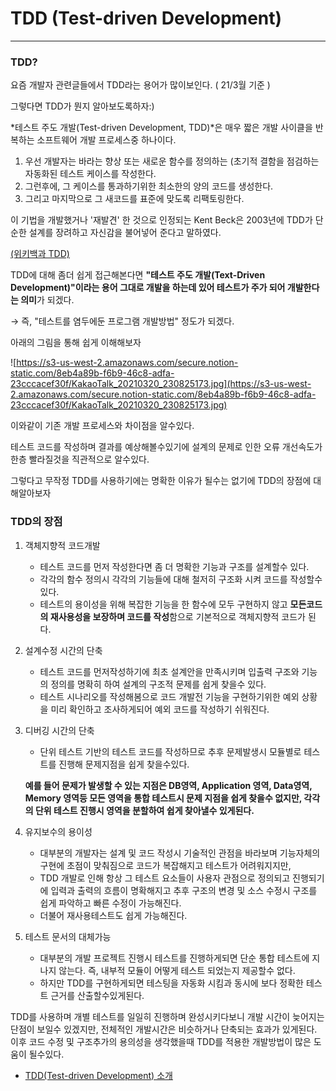 # TDD (Test-driven Development)

---

### TDD?

요즘 개발자 관련글들에서 TDD라는 용어가 많이보인다. ( 21/3월 기준 )

그렇다면 TDD가 뭔지 알아보도록하자:)

*테스트 주도 개발(Test-driven Development, TDD)*은 매우 짧은 개발 사이클을 반복하는 소프트웨어 개발 프로세스중 하나이다.

1. 우선 개발자는 바라는 향상 또는 새로운 함수를 정의하는 (초기적 결함을 점검하는 자동화된 테스트 케이스를 작성한다.
2. 그런후에, 그 케이스를 통과하기위한 최소한의 양의 코드를 생성한다.
3. 그리고 마지막으로 그 새코드를 표준에 맞도록 리팩토링한다.

이 기법을 개발했거나 '재발견' 한 것으로 인정되는 Kent Beck은 2003년에 TDD가 단순한 설계를 장려하고 자신감을 불어넣어 준다고 말하였다.

[(위키백과 TDD)](https://ko.wikipedia.org/wiki/%ED%85%8C%EC%8A%A4%ED%8A%B8_%EC%A3%BC%EB%8F%84_%EA%B0%9C%EB%B0%9C)

TDD에 대해 좀더 쉽게 접근해본다면 **"테스트 주도 개발(Text-Driven Development)"이라는 용어 그대로 개발을 하는데 있어 테스트가 주가 되어 개발한다는 의미**가 되겠다.

→ 즉, "테스트를 염두에둔 프로그램 개발방법" 정도가 되겠다.

아래의 그림을 통해 쉽게 이해해보자

![https://s3-us-west-2.amazonaws.com/secure.notion-static.com/8eb4a89b-f6b9-46c8-adfa-23cccacef30f/KakaoTalk_20210320_230825173.jpg](https://s3-us-west-2.amazonaws.com/secure.notion-static.com/8eb4a89b-f6b9-46c8-adfa-23cccacef30f/KakaoTalk_20210320_230825173.jpg)

이와같이 기존 개발 프로세스와 차이점을 알수있다.

테스트 코드를 작성하며 결과를 예상해볼수있기에 설계의 문제로 인한 오류 개선속도가 한층 빨라질것을 직관적으로 알수있다.

그렇다고 무작정 TDD를 사용하기에는 명확한 이유가 될수는 없기에 TDD의 장점에 대해알아보자

### TDD의 장점

1. 객체지향적 코드개발
   - 테스트 코드를 먼저 작성한다면 좀 더 명확한 기능과 구조를 설계할수 있다.
   - 각각의 함수 정의시 각각의 기능들에 대해 철저히 구조화 시켜 코드를 작성할수 있다.
   - 테스트의 용이성을 위해 복잡한 기능을 한 함수에 모두 구현하지 않고 **모든코드의 재사용성을 보장하며 코드를 작성**함으로 기본적으로 객체지향적 코드가 된다.
2. 설계수정 시간의 단축
   - 테스트 코드를 먼저작성하기에 최초 설계안을 만족시키며 입출력 구조와 기능의 정의를 명확히 하여 설계의 구조적 문제를 쉽게 찾을수 있다.
   - 테스트 시나리오를 작성해봄으로 코드 개발전 기능을 구현하기위한 예외 상황을 미리 확인하고 조사하게되어 예외 코드를 작성하기 쉬워진다.
3. 디버깅 시간의 단축

   - 단위 테스트 기반의 테스트 코드를 작성하므로 추후 문제발생시 모듈별로 테스트를 진행해 문제지점을 쉽게 찾을수있다.

   **예를 들어 문제가 발생할 수 있는 지점은 DB영역, Application 영역, Data영역, Memory 영역등 모든 영역을 통합 테스트시 문제 지점을 쉽게 찾을수 없지만, 각각의 단위 테스트 진행시 영역을 분할하여 쉽게 찾아낼수 있게된다.**

4. 유지보수의 용이성
   - 대부분의 개발자는 설계 및 코드 작성시 기술적인 관점을 바라보며 기능자체의 구현에 초점이 맞춰짐으로 코드가 복잡해지고 테스트가 어려워지지만,
   - TDD 개발로 인해 항상 그 테스트 요소들이 사용자 관점으로 정의되고 진행되기에 입력과 출력의 흐름이 명확해지고 추후 구조의 변경 및 소스 수정시 구조를 쉽게 파악하고 빠른 수정이 가능해진다.
   - 더불어 재사용테스트도 쉽게 가능해진다.
5. 테스트 문서의 대체가능
   - 대부분의 개발 프로젝트 진행시 테스트를 진행하게되면 단순 통합 테스트에 지나지 않는다. 즉, 내부적 모듈이 어떻게 테스트 되었는지 제공할수 없다.
   - 하지만 TDD를 구현하게되면 테스팅을 자동화 시킴과 동시에 보다 정확한 테스트 근거를 산출할수있게된다.

TDD를 사용하며 개별 테스트를 일일히 진행하며 완성시키다보니 개발 시간이 늦어지는 단점이 보일수 있겠지만, 전체적인 개발시간은 비슷하거나 단축되는 효과가 있게된다. 이후 코드 수정 및 구조추가의 용의성을 생각했을때 TDD를 적용한 개발방법이 많은 도움이 될수있다.

- [TDD(Test-driven Development) 소개](https://m.blog.naver.com/suresofttech/221569611618)

